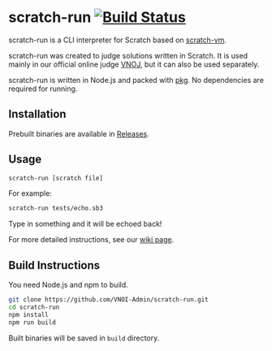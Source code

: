 # scratch-run [![Build Status](https://github.com/VNOI-Admin/scratch-run/actions/workflows/main.yml/badge.svg)](https://github.com/VNOI-Admin/scratch-run/actions/)

scratch-run is a CLI interpreter for Scratch based on [scratch-vm](https://github.com/LLK/scratch-vm).

scratch-run was created to judge solutions written in Scratch. It is used mainly in our official online judge [VNOJ](https://github.com/VNOI-Admin/OJ), but it can also be used separately.

scratch-run is written in Node.js and packed with [pkg](https://github.com/vercel/pkg). No dependencies are required for running.

## Installation

Prebuilt binaries are available in [Releases](https://github.com/VNOI-Admin/scratch-run/releases).

## Usage

```bash
scratch-run [scratch file]
```

For example:

```bash
scratch-run tests/echo.sb3
```

Type in something and it will be echoed back!

For more detailed instructions, see our [wiki page](https://github.com/VNOI-Admin/scratch-run/wiki).

## Build Instructions

You need Node.js and npm to build.

```bash
git clone https://github.com/VNOI-Admin/scratch-run.git
cd scratch-run
npm install
npm run build
```

Built binaries will be saved in `build` directory.
